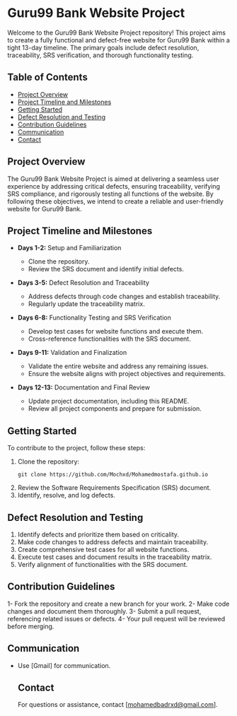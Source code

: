 # Guru99 Bank Website Project

Welcome to the Guru99 Bank Website Project repository! This project aims to create a fully functional and defect-free website for Guru99 Bank within a tight 13-day timeline. The primary goals include defect resolution, traceability, SRS verification, and thorough functionality testing.

## Table of Contents

- [Project Overview](#project-overview)
- [Project Timeline and Milestones](#project-timeline-and-milestones)
- [Getting Started](#getting-started)
- [Defect Resolution and Testing](#defect-resolution-and-testing)
- [Contribution Guidelines](#contribution-guidelines)
- [Communication](#communication)
- [Contact](#contact)

## Project Overview

The Guru99 Bank Website Project is aimed at delivering a seamless user experience by addressing critical defects, ensuring traceability, verifying SRS compliance, and rigorously testing all functions of the website. By following these objectives, we intend to create a reliable and user-friendly website for Guru99 Bank.

## Project Timeline and Milestones

- **Days 1-2:** Setup and Familiarization
  - Clone the repository.
  - Review the SRS document and identify initial defects.

- **Days 3-5:** Defect Resolution and Traceability
  - Address defects through code changes and establish traceability.
  - Regularly update the traceability matrix.

- **Days 6-8:** Functionality Testing and SRS Verification
  - Develop test cases for website functions and execute them.
  - Cross-reference functionalities with the SRS document.

- **Days 9-11:** Validation and Finalization
  - Validate the entire website and address any remaining issues.
  - Ensure the website aligns with project objectives and requirements.

- **Days 12-13:** Documentation and Final Review
  - Update project documentation, including this README.
  - Review all project components and prepare for submission.

## Getting Started

To contribute to the project, follow these steps:

1. Clone the repository:
   ```shell
   git clone https://github.com/Mochxd/Mohamedmostafa.github.io
3. Review the Software Requirements Specification (SRS) document.
4. Identify, resolve, and log defects.

## Defect Resolution and Testing
1. Identify defects and prioritize them based on criticality.
2. Make code changes to address defects and maintain traceability.
3. Create comprehensive test cases for all website functions.
4. Execute test cases and document results in the traceability matrix.
5. Verify alignment of functionalities with the SRS document.

## Contribution Guidelines
1- Fork the repository and create a new branch for your work.
2- Make code changes and document them thoroughly.
3- Submit a pull request, referencing related issues or defects.
4- Your pull request will be reviewed before merging.

## Communication
- Use [Gmail] for communication.

  ## Contact
  For questions or assistance, contact [mohamedbadrxd@gmail.com].







